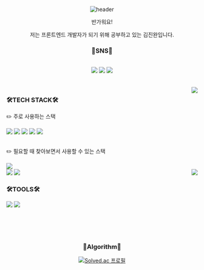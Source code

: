 <div align='center'>

  ![header](https://capsule-render.vercel.app/api?type=waving&color=auto&height=300&section=header&text=Welcome!!&fontSize=90)
  
  
반가워요!
  
저는 프론트엔드 개발자가 되기 위해 공부하고 있는 김진완입니다.



### 📣SNS📣
  <br/>
  <a href="https://velog.io/@crowwan" target="_blank"><img src="https://img.shields.io/badge/Velog-20C997?style=for-the-badge&logo=Velog&logoColor=white"/></a>
  <a href="https://github.com/crowwan/" target="_blank"><img src="https://img.shields.io/badge/github-181717?style=for-the-badge&logo=github&logoColor=white"></a>
   <a href="https://www.instagram.com/j.__.wan/" target="_blank"><img src="https://img.shields.io/badge/Instagram-E4405F?style=for-the-badge&logo=Instagram&logoColor=white"/></a>
  <br/>
  <br/>
  <br/>
 
   <img align="right" src="https://github-readme-stats.vercel.app/api/top-langs/?username=crowwan&theme=dracula&exclude_repo=clone-web-scrapper,clone-zoom&hide=Procfile&langs_count=10"/>

<div align='left'>
  
 ### 🛠️TECH STACK🛠️
  ✏️ 주로 사용하는 스택
  <br/>
  <br/>
  <img src="https://img.shields.io/badge/HTML5-E34F26?style=for-the-badge&logo=HTML5&logoColor=white"/>
  <img src="https://img.shields.io/badge/CSS3-1572B6?style=for-the-badge&logo=CSS3&logoColor=white"/>
  <img src="https://img.shields.io/badge/Javascript-F7DF1E?style=for-the-badge&logo=Javascript&logoColor=white"/>
  <img src="https://img.shields.io/badge/React-61DAFB?style=for-the-badge&logo=React&logoColor=white"/>
  <img src="https://img.shields.io/badge/Node.js-339933?style=for-the-badge&logo=Node.js&logoColor=white"/>
  <br/>
  <br/>

  ✏️ 필요할 때 찾아보면서 사용할 수 있는 스택
  <br/>
  <br/>
  <img src="https://img.shields.io/badge/Python-3776AB?style=for-the-badge&logo=Python&logoColor=white"/>
  <br/>
  <img src="https://img.shields.io/badge/Express-000000?style=for-the-badge&logo=Express&logoColor=white"/>
  <img src="https://img.shields.io/badge/C-A8B9CC?style=for-the-badge&logo=C&logoColor=white"/> 
  <img align="right" src="https://github-readme-stats.vercel.app/api?username=crowwan&theme=dracula&exclude_repo=clone-web-scrapper,clone-zoom&hide=Procfile&layout=compact&langs_count=10"/>
</div>
<div align='left'>
  
  ### 🛠️TOOLS🛠️
  <img src="https://img.shields.io/badge/Visual Studio Code-007ACC?style=for-the-badge&logo=Visual Studio Code&logoColor=white"/>
  <img src="https://img.shields.io/badge/Jupyter-F37626?style=for-the-badge&logo=Jupyter&logoColor=white"/>
  
</div>
  
 <br/>
 <br/>
  
 <br/>
 <br/>
  
 ### 📝Algorithm📝
  
[![Solved.ac
프로필](http://mazassumnida.wtf/api/v2/generate_badge?boj=crowlast)](https://solved.ac/crowlast)
  
 </div>
 


